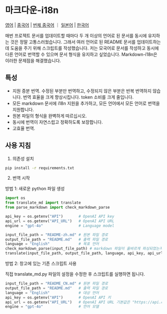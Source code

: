 # 마크다운-i18n

[영어](README.md) | [중국어](README_CN.md) | [번체 중국어](README_zh-hant.md) ｜ [일본어](README_ja.md) | [한국어](README_ko.md)

매번 프로젝트 문서를 업데이트할 때마다 두 개 이상의 언어로 된 문서를 동시에 유지하는 것은 정말 고통스러웠습니다. 그래서 여러 언어로 된 README 문서를 업데이트하는 데 도움을 주기 위해 스크립트를 작성했습니다. 저는 모국어로 문서를 작성하고 동시에 다른 언어로 번역할 수 있으며 문서 형식을 유지하고 싶었습니다. Markdown-i18n은 이러한 문제점을 해결했습니다.

## 특성

- 지원 증분 번역. 수정된 부분만 번역하고, 수정되지 않은 부분은 반복 번역하지 않습니다. 번역 효율을 크게 향상시킵니다. token 소비를 크게 줄입니다.
- 모든 markdown 문서에 i18n 지원을 추가하고, 모든 언어에서 모든 언어로 번역을 지원합니다.
- 원본 파일의 형식을 완벽하게 따르십시오.
- 동시에 번역이 자연스럽고 정확하도록 보장합니다.
- 고효율 번역.

## 사용 지침

1. 의존성 설치

```bash
pip install -r requirements.txt
```

2. 번역 시작

방법 1: 새로운 python 파일 생성

```python
import os
from translate_md import translate
from parse_markdown import check_markdown_parse

api_key = os.getenv("API")       # OpenAI API key
api_url = os.getenv("API_URL")   # OpenAI API URL
engine = "gpt-4o"                # Language model

input_file_path = "README-zh.md" # 원본 파일 경로
output_file_path = "README.md"   # 출력 파일 경로
language = "English"             # 목표 언어
check_markdown_parse(input_file_path) # markdown 파일이 올바르게 파싱되었는지 확인합니다. 올바르게 파싱되면 번역할 수 있고, 오류가 발생하면 작성자에게 수정 요청을 해야 합니다. 이 단계는 필수는 아니지만, 번역 형식의 정확성을 보장하기 위함입니다.
translate(input_file_path, output_file_path, language, api_key, api_url, engine) # 원본 markdown 파일을 목표 언어로 번역하여 출력 파일에 저장합니다.
```

방법 2: 창고에 있는 기존 스크립트 사용

직접 translate_md.py 파일의 설정을 수정한 후 스크립트를 실행하면 됩니다.

```python
input_file_path = "README_CN.md" # 원본 파일 경로
output_file_path = "README.md"   # 출력 파일 경로
language = "English"             # 대상 언어
api_key = os.getenv("API")       # OpenAI API 키
api_url = os.getenv("API_URL")   # OpenAI API URL 기본값은 "https://api.openai.com/v1/chat/completions"
engine = "gpt-4o"                # 언어 모델
```